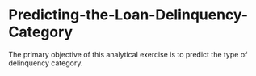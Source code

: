 # Predicting-the-Loan-Delinquency-Category
The primary objective of this analytical exercise is to predict the type of delinquency category.
